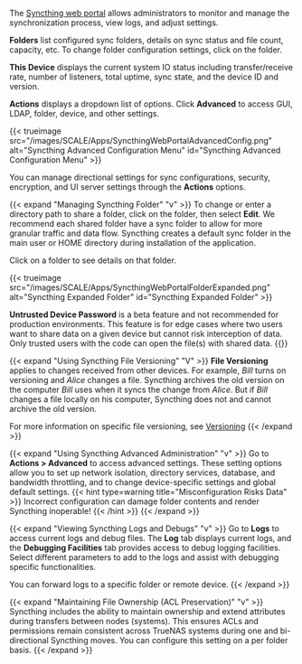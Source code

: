 &NewLine;

The [Syncthing web portal](https://docs.syncthing.net/intro/gui.html) allows administrators to monitor and manage the synchronization process, view logs, and adjust settings.

**Folders** list configured sync folders, details on sync status and file count, capacity, etc.
To change folder configuration settings, click on the folder.

**This Device** displays the current system IO status including transfer/receive rate, number of listeners, total uptime, sync state, and the device ID and version.

**Actions** displays a dropdown list of options.
Click **Advanced** to access GUI, LDAP, folder, device, and other settings.

{{< trueimage src="/images/SCALE/Apps/SyncthingWebPortalAdvancedConfig.png" alt="Syncthing Advanced Configuration Menu" id="Syncthing Advanced Configuration Menu" >}}

You can manage directional settings for sync configurations, security, encryption, and UI server settings through the **Actions** options.

{{< expand "Managing Syncthing Folder" "v" >}}
To change or enter a directory path to share a folder, click on the folder, then select **Edit**.
We recommend each shared folder have a sync folder to allow for more granular traffic and data flow.
Syncthing creates a default sync folder in the main user or HOME directory during installation of the application.

Click on a folder to see details on that folder.

{{< trueimage src="/images/SCALE/Apps/SyncthingWebPortalFolderExpanded.png" alt="Syncthing Expanded Folder" id="Syncthing Expanded Folder" >}}

**Untrusted Device Password** is a beta feature and not recommended for production environments.
This feature is for edge cases where two users want to share data on a given device but cannot risk interception of data.
Only trusted users with the code can open the file(s) with shared data.
{{</expand >}}

{{< expand "Using Syncthing File Versioning" "V" >}}
**File Versioning** applies to changes received from other devices.
For example, *Bill* turns on versioning and *Alice* changes a file.
Syncthing archives the old version on the computer *Bill* uses when it syncs the change from *Alice*.
But if *Bill* changes a file locally on his computer, Syncthing does not and cannot archive the old version.

For more information on specific file versioning, see [Versioning](https://docs.syncthing.net/v1.23.2/users/versioning)
{{< /expand >}}

{{< expand "Using Syncthing Advanced Administration" "v" >}}
Go to **Actions > Advanced** to access advanced settings.
These setting options allow you to set up network isolation, directory services, database, and bandwidth throttling, and to change device-specific settings and global default settings.
{{< hint type=warning title="Misconfiguration Risks Data" >}}
Incorrect configuration can damage folder contents and render Syncthing inoperable!
{{< /hint >}}
{{< /expand >}}

{{< expand "Viewing Syncthing Logs and Debugs" "v" >}}
Go to **Logs** to access current logs and debug files.
The **Log** tab displays current logs, and the **Debugging Facilities** tab provides access to debug logging facilities.
Select different parameters to add to the logs and assist with debugging specific functionalities.

You can forward logs to a specific folder or remote device.
{{< /expand >}}

{{< expand "Maintaining File Ownership (ACL Preservation)" "v" >}}
Syncthing includes the ability to maintain ownership and extend attributes during transfers between nodes (systems).
This ensures ACLs and permissions remain consistent across TrueNAS systems during one and bi-directional Syncthing moves.
You can configure this setting on a per folder basis.
{{< /expand >}}